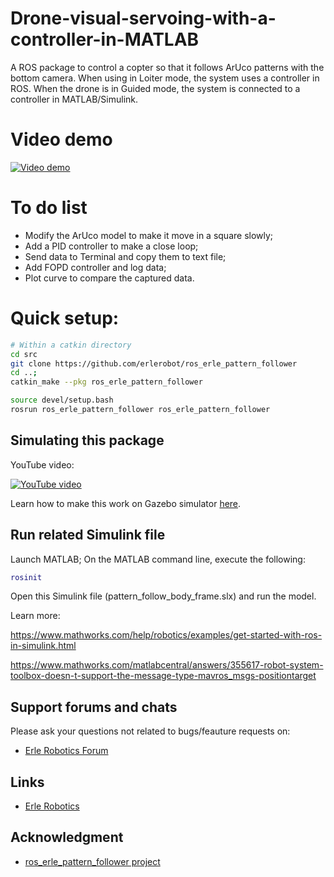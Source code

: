 # Drone-visual-servoing-with-a-controller-in-MATLAB
A ROS package to control a copter so that it follows ArUco patterns with the bottom camera. When using in Loiter mode, the system uses a controller in ROS. When the drone is in Guided mode, the system is connected to a controller in MATLAB/Simulink. 

# Video demo
[![Video demo](https://img.youtube.com/vi/e9FENWM6F0Q/0.jpg)](https://www.youtube.com/watch?v=e9FENWM6F0Q)

# To do list
* Modify the ArUco model to make it move in a square slowly;
* Add a PID controller to make a close loop;
* Send data to Terminal and copy them to text file;
* Add FOPD controller and log data;
* Plot curve to compare the captured data.

# Quick setup:

```bash
# Within a catkin directory
cd src
git clone https://github.com/erlerobot/ros_erle_pattern_follower
cd ..; 
catkin_make --pkg ros_erle_pattern_follower

source devel/setup.bash
rosrun ros_erle_pattern_follower ros_erle_pattern_follower
```

Simulating this package
------------------------
YouTube video:

[![YouTube video](http://img.youtube.com/vi/xNengdC0_8s/0.jpg)](http://www.youtube.com/watch?v=xNengdC0_8s)

Learn how to make this work on Gazebo simulator [here](http://docs.erlerobotics.com/simulation/vehicles/erle_copter/tutorial_5).

Run related Simulink file
---------------------
Launch MATLAB;
On the MATLAB command line, execute the following:
```matlab
rosinit
```
Open this Simulink file (pattern_follow_body_frame.slx) and run the model.

Learn more:

https://www.mathworks.com/help/robotics/examples/get-started-with-ros-in-simulink.html

https://www.mathworks.com/matlabcentral/answers/355617-robot-system-toolbox-doesn-t-support-the-message-type-mavros_msgs-positiontarget

Support forums and chats
------------------------

Please ask your questions not related to bugs/feauture requests on:
- [Erle Robotics Forum](http://forum.erlerobotics.com/)


Links
-----

  - [Erle Robotics](www.erlerobotics.com)
  
Acknowledgment
-----------------
  - [ros_erle_pattern_follower project](https://github.com/erlerobot/ros_erle_pattern_follower)
